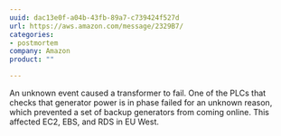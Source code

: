 ```yaml
---
uuid: dac13e0f-a04b-43fb-89a7-c739424f527d
url: https://aws.amazon.com/message/2329B7/
categories:
- postmortem
company: Amazon
product: ""

---
```


An unknown event caused a transformer to fail. One of the PLCs that checks that generator power is in phase failed for an unknown reason, which prevented a set of backup generators from coming online. This affected EC2, EBS, and RDS in EU West.
